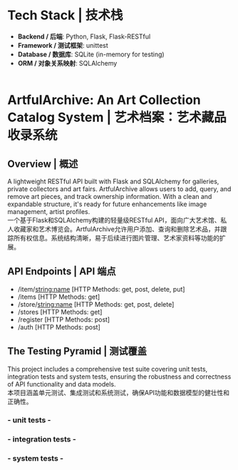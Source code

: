 # Tech Stack | 技术栈
- **Backend / 后端**: Python, Flask, Flask-RESTful
- **Framework / 测试框架**: unittest 
- **Database / 数据库**: SQLite (in-memory for testing)  
- **ORM / 对象关系映射**: SQLAlchemy <br><br>

# ArtfulArchive: An Art Collection Catalog System | 艺术档案：艺术藏品收录系统
## Overview | 概述
A lightweight RESTful API built with Flask and SQLAlchemy for galleries, private collectors and art fairs. ArtfulArchive allows users to add, query, and remove art pieces, and track ownership information. With a clean and expandable structure, it's ready for future enhancements like image management, artist profiles.<br>
一个基于Flask和SQLAlchemy构建的轻量级RESTful API，面向广大艺术馆、私人收藏家和艺术博览会。ArtfulArchive允许用户添加、查询和删除艺术品，并跟踪所有权信息。系统结构清晰，易于后续进行图片管理、艺术家资料等功能的扩展。

## API Endpoints | API 端点
- /item/<string:name>      [HTTP Methods: get, post, delete, put]
- /items      [HTTP Methods: get]
- /store/<string:name>      [HTTP Methods: get, post, delete]
- /stores      [HTTP Methods: get]
- /register      [HTTP Methods: post]
- /auth      [HTTP Methods: post]

## The Testing Pyramid | 测试覆盖
This project includes a comprehensive test suite covering unit tests, integration tests and system tests, ensuring the robustness and correctness of API functionality and data models.<br>
本项目涵盖单元测试、集成测试和系统测试，确保API功能和数据模型的健壮性和正确性。
### - unit tests -


### - integration tests - 

### - system tests -
